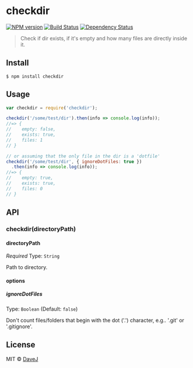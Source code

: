 # checkdir

[![NPM version][npm-image]][npm-url]
[![Build Status][travis-image]][travis-url]
[![Dependency Status][david_img]][david_site]

> Check if dir exists, if it's empty and how many files are directly inside it.


## Install

```
$ npm install checkdir
```


## Usage

```js
var checkdir = require('checkdir');

checkdir('/some/test/dir').then(info => console.log(info));
//=> {
//    empty: false,
//    exists: true,
//    files: 1
// }

// or assuming that the only file in the dir is a 'dotfile'
checkdir('/some/test/dir', { ignoreDotFiles: true })
  .then(info => console.log(info));
//=> {
//    empty: true,
//    exists: true,
//    files: 0
// }
```


## API

### checkdir(directoryPath)

#### directoryPath

*Required*
Type: `String`

Path to directory.

#### options

##### ignoreDotFiles

Type: `Boolean` (Default: `false`)

Don't count files/folders that begin with the dot ('.') character, e.g.. '.git' or '.gitignore'.

## License

MIT © [DaveJ](https://twitter.com/DaveJ)

[npm-image]: https://badge.fury.io/js/checkdir.svg
[npm-url]: https://npmjs.org/package/checkdir
[travis-image]: https://travis-ci.org/davej/checkdir.svg
[travis-url]: https://travis-ci.org/davej/checkdir
[david_img]: https://david-dm.org/davej/checkdir.svg
[david_site]: https://david-dm.org/davej/checkdir

